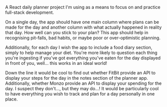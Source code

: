 A React daily planner project I'm using as a means to focus on and practice full-stack development.

On a single day, the app should have one main column where plans can be made for the day and another
column with what actually happened in reality that day. How well can you stick to your plan? This app should
help in recognising pit-falls, bad habits, or maybe poor or over-optimistic planning.

Additionally, for each day I wish the app to include a food diary section, simply to help manage your diet. 
You're more likely to question each thing you're ingesting if you've got everything you've eaten for 
the day displayed in front of you, well... this works in an ideal world!

Down the line it would be cool to find out whether FitBit provide an API to display your steps for the day
in the notes section of the planner app. Additionally, whether Monzo provide an API to display your 
spending for the day. I suspect they don't..., but they may do...! It would be particularly cool to have 
everything you wish to track and plan for a day personally in one place.